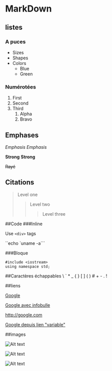 # MarkDown


## listes

### A puces
* Sizes
* Shapes
* Colors
	* Blue
	* Green

### Numérotées
1. First
2. Second
3. Third
	1. Alpha
	2. Bravo

## Emphases

*Emphasis* _Emphasis_

**Strong** __Strong__

~~Rayé~~

## Citations

> Level one
> 
> > Level two
> >
> > > Level three

##Code
###Inline

Use `<div>` tags

``echo `uname -a```

###Bloque

	#include <iostream>
	using namespace std;

##Caractères échappables
\\
\`
\*
\_
\{ \}
\[ \]
\( \)
\#
\+
\-
\.
\!

##liens

[Google](http://google.com/)

[Google avec infobulle](http://google.com/ "Search")

<http://google.com>

[google]: http://google.com/ "Search"
[Google depuis lien "variable"][google] 

##images

![Alt text](/path/to/img.jpg)

![Alt text](/path/to/img.jpg "Title")

[img1]: /path/to/img.jpg "Title"
![Alt text][img1] 